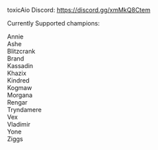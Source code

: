 toxicAio Discord: https://discord.gg/xmMkQ8Ctem

Currently Supported champions:

Annie   
Ashe    
Blitzcrank    
Brand   
Kassadin    
Khazix    
Kindred   
Kogmaw      
Morgana   
Rengar      
Tryndamere    
Vex   
Vladimir    
Yone    
Ziggs   
